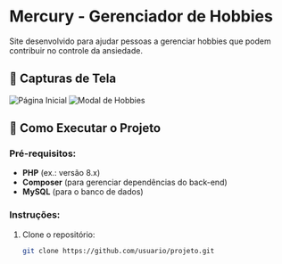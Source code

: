 # Mercury - Gerenciador de Hobbies
Site desenvolvido para ajudar pessoas a gerenciar hobbies que podem contribuir no controle da ansiedade.

## 📸 Capturas de Tela
![Página Inicial](docs/images/pagina-inicial.png)
![Modal de Hobbies](docs/images/modal-hobbies.png)

## 🚀 Como Executar o Projeto
### Pré-requisitos:
- **PHP** (ex.: versão 8.x)
- **Composer** (para gerenciar dependências do back-end)
- **MySQL** (para o banco de dados)

### Instruções:
1. Clone o repositório:
   ```bash
   git clone https://github.com/usuario/projeto.git

